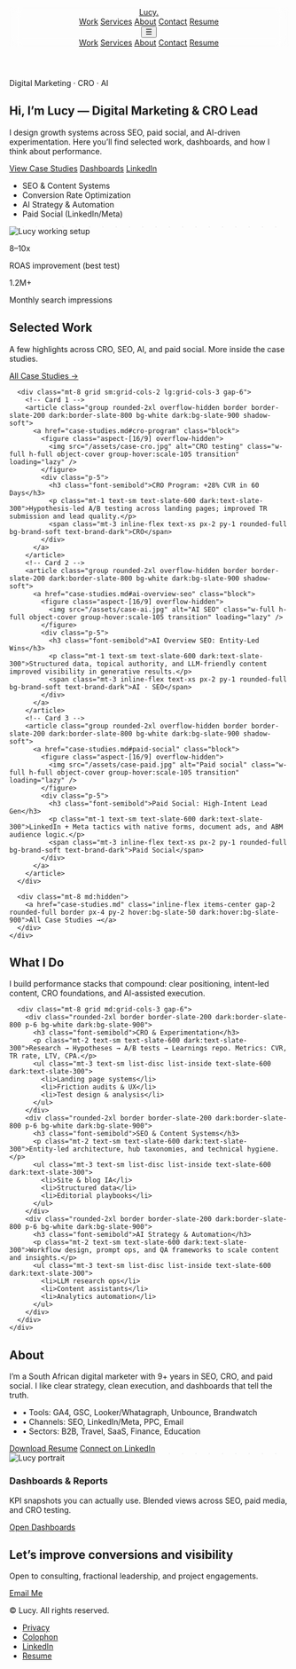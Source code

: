 <!doctype html>
<html lang="en" class="scroll-smooth">
<head>
  <meta charset="utf-8" />
  <meta name="viewport" content="width=device-width, initial-scale=1" />
  <title>Lucy — Digital Marketing & CRO Lead | AI Strategy, SEO & Automation</title>
  <meta name="description" content="Portfolio of Lucy: Digital Marketing & CRO Lead specializing in AI Strategy, SEO, Paid Social, and Automation. Case studies, dashboards, and resume." />
  <meta name="author" content="Lucy" />
  <meta property="og:title" content="Lucy — Digital Marketing & CRO Lead" />
  <meta property="og:description" content="Case studies, dashboards, and resume across CRO, SEO, AI strategy and automation." />
  <meta property="og:type" content="website" />
  <meta property="og:url" content="https://<your-username>.github.io/" />
  <meta property="og:image" content="/assets/og-image.jpg" />
  <meta name="twitter:card" content="summary_large_image" />
  <link rel="icon" href="/assets/favicon.ico" />

  <!-- Tailwind CSS (via CDN is fine for GitHub Pages) -->
  <script src="https://cdn.tailwindcss.com"></script>
  <script>
    tailwind.config = {
      theme: {
        extend: {
          colors: {
            brand: {
              DEFAULT: '#0EA5E9', // sky-500 vibe for CTAs
              dark: '#0284C7',
              soft: '#E0F2FE'
            }
          },
          boxShadow: {
            soft: '0 10px 30px rgba(2,8,23,0.08)'
          }
        }
      }
    }
  </script>

  <!-- Schema.org Person -->
  <script type="application/ld+json">
  {
    "@context": "https://schema.org",
    "@type": "Person",
    "name": "Lucy",
    "jobTitle": "Digital Marketing & CRO Lead",
    "description": "AI Strategy, SEO, Paid Social, Automation",
    "url": "https://<your-username>.github.io/",
    "sameAs": [
      "https://linkedin.com/in/yourprofile"
    ]
  }
  </script>

  <style>
    /* Smooth gradient background and subtle texture */
    .bg-grid {
      background-image: radial-gradient(circle at 1px 1px, rgba(2,6,23,.06) 1px, transparent 0);
      background-size: 24px 24px;
    }
    .glass { backdrop-filter: saturate(160%) blur(10px); }
  </style>
</head>
<body class="text-slate-800 antialiased bg-white dark:bg-slate-950 dark:text-slate-100">

  <!-- Header / Nav -->
  <header class="sticky top-0 z-50 border-b border-slate-100/70 dark:border-slate-800/70 bg-white/80 dark:bg-slate-950/70 glass">
    <div class="max-w-6xl mx-auto px-4">
      <div class="flex items-center justify-between h-16">
        <a href="#home" class="font-semibold tracking-tight text-slate-900 dark:text-white">Lucy<span class="text-brand">.</span></a>
        <nav class="hidden md:flex items-center gap-6 text-sm">
          <a href="#work" class="hover:text-brand">Work</a>
          <a href="#services" class="hover:text-brand">Services</a>
          <a href="#about" class="hover:text-brand">About</a>
          <a href="#contact" class="hover:text-brand">Contact</a>
          <a href="resume.md" class="inline-flex items-center gap-2 rounded-full border px-4 py-2 hover:bg-slate-50 dark:hover:bg-slate-900">
            <span>Resume</span>
          </a>
        </nav>
        <button id="navBtn" class="md:hidden p-2 rounded border border-slate-200 dark:border-slate-800" aria-label="Open menu">☰</button>
      </div>
    </div>
    <div id="mobileNav" class="md:hidden hidden border-t border-slate-100 dark:border-slate-800 bg-white dark:bg-slate-950">
      <div class="max-w-6xl mx-auto px-4 py-4 grid gap-3 text-sm">
        <a href="#work" class="hover:text-brand">Work</a>
        <a href="#services" class="hover:text-brand">Services</a>
        <a href="#about" class="hover:text-brand">About</a>
        <a href="#contact" class="hover:text-brand">Contact</a>
        <a href="resume.md" class="inline-flex items-center gap-2 rounded-full border px-4 py-2 hover:bg-slate-50 dark:hover:bg-slate-900 w-max">Resume</a>
      </div>
    </div>
  </header>

  <!-- Hero -->
  <section id="home" class="relative overflow-hidden">
    <div class="absolute inset-0 bg-gradient-to-b from-brand/10 via-transparent to-transparent"></div>
    <div class="max-w-6xl mx-auto px-4 pt-16 md:pt-24 pb-10">
      <div class="grid md:grid-cols-2 gap-10 items-center">
        <div>
          <span class="inline-flex items-center gap-2 text-xs uppercase tracking-wider text-brand-dark font-semibold bg-brand-soft px-3 py-1 rounded-full">Digital Marketing · CRO · AI</span>
          <h1 class="mt-5 text-3xl md:text-5xl font-extrabold leading-tight">
            Hi, I’m Lucy — <span class="text-brand">Digital Marketing & CRO Lead</span>
          </h1>
          <p class="mt-4 text-base md:text-lg text-slate-600 dark:text-slate-300 max-w-prose">
            I design growth systems across SEO, paid social, and AI-driven experimentation. Here you’ll find selected work, dashboards, and how I think about performance.
          </p>
          <div class="mt-6 flex flex-wrap gap-3">
            <a href="case-studies.md" class="inline-flex items-center gap-2 bg-brand text-white rounded-full px-5 py-3 shadow-soft hover:bg-brand-dark">View Case Studies</a>
            <a href="dashboards.md" class="inline-flex items-center gap-2 rounded-full border px-5 py-3 hover:bg-slate-50 dark:hover:bg-slate-900">Dashboards</a>
            <a href="https://linkedin.com/in/yourprofile" class="inline-flex items-center gap-2 rounded-full border px-5 py-3 hover:bg-slate-50 dark:hover:bg-slate-900">LinkedIn</a>
          </div>
          <ul class="mt-6 flex flex-wrap gap-4 text-sm text-slate-500 dark:text-slate-400">
            <li>SEO & Content Systems</li>
            <li>Conversion Rate Optimization</li>
            <li>AI Strategy & Automation</li>
            <li>Paid Social (LinkedIn/Meta)</li>
          </ul>
        </div>
        <div class="relative">
          <!-- Hero image placeholder -->
          <div class="aspect-[4/3] rounded-2xl bg-grid border border-slate-200 dark:border-slate-800 shadow-soft overflow-hidden">
            <img src="/assets/hero.jpg" alt="Lucy working setup" class="w-full h-full object-cover" loading="lazy" />
          </div>
          <!-- Stat cards -->
          <div class="absolute -bottom-6 -left-3 md:-left-6 bg-white dark:bg-slate-900 border border-slate-200 dark:border-slate-800 rounded-2xl p-4 shadow-soft">
            <p class="text-2xl font-bold">8–10x</p>
            <p class="text-xs text-slate-500">ROAS improvement (best test)</p>
          </div>
          <div class="absolute -top-6 right-0 bg-white dark:bg-slate-900 border border-slate-200 dark:border-slate-800 rounded-2xl p-4 shadow-soft">
            <p class="text-2xl font-bold">1.2M+</p>
            <p class="text-xs text-slate-500">Monthly search impressions</p>
          </div>
        </div>
      </div>
    </div>
  </section>

  <!-- Selected Work / Case Studies Grid -->
  <section id="work" class="py-16 md:py-24 border-t border-slate-100 dark:border-slate-800">
    <div class="max-w-6xl mx-auto px-4">
      <div class="flex items-end justify-between gap-6">
        <div>
          <h2 class="text-2xl md:text-3xl font-bold">Selected Work</h2>
          <p class="mt-2 text-slate-600 dark:text-slate-300">A few highlights across CRO, SEO, AI, and paid social. More inside the case studies.</p>
        </div>
        <a href="case-studies.md" class="hidden md:inline-flex items-center gap-2 rounded-full border px-4 py-2 hover:bg-slate-50 dark:hover:bg-slate-900">All Case Studies →</a>
      </div>

      <div class="mt-8 grid sm:grid-cols-2 lg:grid-cols-3 gap-6">
        <!-- Card 1 -->
        <article class="group rounded-2xl overflow-hidden border border-slate-200 dark:border-slate-800 bg-white dark:bg-slate-900 shadow-soft">
          <a href="case-studies.md#cro-program" class="block">
            <figure class="aspect-[16/9] overflow-hidden">
              <img src="/assets/case-cro.jpg" alt="CRO testing" class="w-full h-full object-cover group-hover:scale-105 transition" loading="lazy" />
            </figure>
            <div class="p-5">
              <h3 class="font-semibold">CRO Program: +28% CVR in 60 Days</h3>
              <p class="mt-1 text-sm text-slate-600 dark:text-slate-300">Hypothesis-led A/B testing across landing pages; improved TR submission and lead quality.</p>
              <span class="mt-3 inline-flex text-xs px-2 py-1 rounded-full bg-brand-soft text-brand-dark">CRO</span>
            </div>
          </a>
        </article>
        <!-- Card 2 -->
        <article class="group rounded-2xl overflow-hidden border border-slate-200 dark:border-slate-800 bg-white dark:bg-slate-900 shadow-soft">
          <a href="case-studies.md#ai-overview-seo" class="block">
            <figure class="aspect-[16/9] overflow-hidden">
              <img src="/assets/case-ai.jpg" alt="AI SEO" class="w-full h-full object-cover group-hover:scale-105 transition" loading="lazy" />
            </figure>
            <div class="p-5">
              <h3 class="font-semibold">AI Overview SEO: Entity-Led Wins</h3>
              <p class="mt-1 text-sm text-slate-600 dark:text-slate-300">Structured data, topical authority, and LLM-friendly content improved visibility in generative results.</p>
              <span class="mt-3 inline-flex text-xs px-2 py-1 rounded-full bg-brand-soft text-brand-dark">AI · SEO</span>
            </div>
          </a>
        </article>
        <!-- Card 3 -->
        <article class="group rounded-2xl overflow-hidden border border-slate-200 dark:border-slate-800 bg-white dark:bg-slate-900 shadow-soft">
          <a href="case-studies.md#paid-social" class="block">
            <figure class="aspect-[16/9] overflow-hidden">
              <img src="/assets/case-paid.jpg" alt="Paid social" class="w-full h-full object-cover group-hover:scale-105 transition" loading="lazy" />
            </figure>
            <div class="p-5">
              <h3 class="font-semibold">Paid Social: High-Intent Lead Gen</h3>
              <p class="mt-1 text-sm text-slate-600 dark:text-slate-300">LinkedIn + Meta tactics with native forms, document ads, and ABM audience logic.</p>
              <span class="mt-3 inline-flex text-xs px-2 py-1 rounded-full bg-brand-soft text-brand-dark">Paid Social</span>
            </div>
          </a>
        </article>
      </div>

      <div class="mt-8 md:hidden">
        <a href="case-studies.md" class="inline-flex items-center gap-2 rounded-full border px-4 py-2 hover:bg-slate-50 dark:hover:bg-slate-900">All Case Studies →</a>
      </div>
    </div>
  </section>

  <!-- Services -->
  <section id="services" class="py-16 md:py-24">
    <div class="max-w-6xl mx-auto px-4">
      <h2 class="text-2xl md:text-3xl font-bold">What I Do</h2>
      <p class="mt-2 text-slate-600 dark:text-slate-300 max-w-prose">I build performance stacks that compound: clear positioning, intent-led content, CRO foundations, and AI-assisted execution.</p>

      <div class="mt-8 grid md:grid-cols-3 gap-6">
        <div class="rounded-2xl border border-slate-200 dark:border-slate-800 p-6 bg-white dark:bg-slate-900">
          <h3 class="font-semibold">CRO & Experimentation</h3>
          <p class="mt-2 text-sm text-slate-600 dark:text-slate-300">Research → Hypotheses → A/B tests → Learnings repo. Metrics: CVR, TR rate, LTV, CPA.</p>
          <ul class="mt-3 text-sm list-disc list-inside text-slate-600 dark:text-slate-300">
            <li>Landing page systems</li>
            <li>Friction audits & UX</li>
            <li>Test design & analysis</li>
          </ul>
        </div>
        <div class="rounded-2xl border border-slate-200 dark:border-slate-800 p-6 bg-white dark:bg-slate-900">
          <h3 class="font-semibold">SEO & Content Systems</h3>
          <p class="mt-2 text-sm text-slate-600 dark:text-slate-300">Entity-led architecture, hub taxonomies, and technical hygiene.</p>
          <ul class="mt-3 text-sm list-disc list-inside text-slate-600 dark:text-slate-300">
            <li>Site & blog IA</li>
            <li>Structured data</li>
            <li>Editorial playbooks</li>
          </ul>
        </div>
        <div class="rounded-2xl border border-slate-200 dark:border-slate-800 p-6 bg-white dark:bg-slate-900">
          <h3 class="font-semibold">AI Strategy & Automation</h3>
          <p class="mt-2 text-sm text-slate-600 dark:text-slate-300">Workflow design, prompt ops, and QA frameworks to scale content and insights.</p>
          <ul class="mt-3 text-sm list-disc list-inside text-slate-600 dark:text-slate-300">
            <li>LLM research ops</li>
            <li>Content assistants</li>
            <li>Analytics automation</li>
          </ul>
        </div>
      </div>
    </div>
  </section>

  <!-- About -->
  <section id="about" class="py-16 md:py-24 border-t border-slate-100 dark:border-slate-800">
    <div class="max-w-6xl mx-auto px-4 grid md:grid-cols-2 gap-10 items-center">
      <div class="order-2 md:order-1">
        <h2 class="text-2xl md:text-3xl font-bold">About</h2>
        <p class="mt-3 text-slate-600 dark:text-slate-300">I’m a South African digital marketer with 9+ years in SEO, CRO, and paid social. I like clear strategy, clean execution, and dashboards that tell the truth.</p>
        <ul class="mt-4 text-sm text-slate-600 dark:text-slate-300 space-y-1">
          <li>• Tools: GA4, GSC, Looker/Whatagraph, Unbounce, Brandwatch</li>
          <li>• Channels: SEO, LinkedIn/Meta, PPC, Email</li>
          <li>• Sectors: B2B, Travel, SaaS, Finance, Education</li>
        </ul>
        <div class="mt-6 flex gap-3">
          <a href="resume.md" class="inline-flex items-center gap-2 bg-brand text-white rounded-full px-5 py-3 shadow-soft hover:bg-brand-dark">Download Resume</a>
          <a href="https://linkedin.com/in/yourprofile" class="inline-flex items-center gap-2 rounded-full border px-5 py-3 hover:bg-slate-50 dark:hover:bg-slate-900">Connect on LinkedIn</a>
        </div>
      </div>
      <div class="order-1 md:order-2">
        <div class="aspect-square rounded-2xl bg-grid border border-slate-200 dark:border-slate-800 shadow-soft overflow-hidden">
          <img src="/assets/profile.jpg" alt="Lucy portrait" class="w-full h-full object-cover" loading="lazy" />
        </div>
      </div>
    </div>
  </section>

  <!-- Dashboards / Logos -->
  <section class="py-16 md:py-24">
    <div class="max-w-6xl mx-auto px-4">
      <div class="rounded-2xl border border-slate-200 dark:border-slate-800 p-8 bg-white dark:bg-slate-900">
        <div class="flex flex-col md:flex-row md:items-center md:justify-between gap-6">
          <div>
            <h3 class="text-xl md:text-2xl font-semibold">Dashboards & Reports</h3>
            <p class="mt-2 text-slate-600 dark:text-slate-300">KPI snapshots you can actually use. Blended views across SEO, paid media, and CRO testing.</p>
          </div>
          <a href="dashboards.md" class="inline-flex items-center gap-2 bg-brand text-white rounded-full px-5 py-3 shadow-soft hover:bg-brand-dark">Open Dashboards</a>
        </div>
      </div>
    </div>
  </section>

  <!-- Contact CTA -->
  <section id="contact" class="py-16 md:py-24 border-t border-slate-100 dark:border-slate-800">
    <div class="max-w-6xl mx-auto px-4">
      <div class="rounded-2xl p-8 md:p-12 bg-gradient-to-br from-brand-soft via-white to-white dark:from-slate-900 dark:via-slate-900 dark:to-slate-900 border border-slate-200 dark:border-slate-800 shadow-soft">
        <div class="grid md:grid-cols-3 gap-6 items-center">
          <div class="md:col-span-2">
            <h2 class="text-2xl md:text-3xl font-bold">Let’s improve conversions and visibility</h2>
            <p class="mt-2 text-slate-700 dark:text-slate-300">Open to consulting, fractional leadership, and project engagements.</p>
          </div>
          <div class="flex md:justify-end">
            <a href="mailto:hello@example.com" class="inline-flex items-center gap-2 bg-brand text-white rounded-full px-6 py-3 shadow-soft hover:bg-brand-dark">Email Me</a>
          </div>
        </div>
      </div>
    </div>
  </section>

  <!-- Footer -->
  <footer class="py-10">
    <div class="max-w-6xl mx-auto px-4 text-sm text-slate-500 dark:text-slate-400">
      <div class="flex flex-col md:flex-row md:items-center md:justify-between gap-4">
        <p>© <span id="year"></span> Lucy. All rights reserved.</p>
        <ul class="flex gap-4">
          <li><a href="/privacy.md" class="hover:text-brand">Privacy</a></li>
          <li><a href="/colophon.md" class="hover:text-brand">Colophon</a></li>
          <li><a href="https://linkedin.com/in/yourprofile" class="hover:text-brand">LinkedIn</a></li>
          <li><a href="resume.md" class="hover:text-brand">Resume</a></li>
        </ul>
      </div>
    </div>
  </footer>

  <!-- Scripts -->
  <script>
    document.getElementById('year').textContent = new Date().getFullYear();
    const btn = document.getElementById('navBtn');
    const mobile = document.getElementById('mobileNav');
    btn?.addEventListener('click', () => mobile.classList.toggle('hidden'));
  </script>

</body>
</html>
